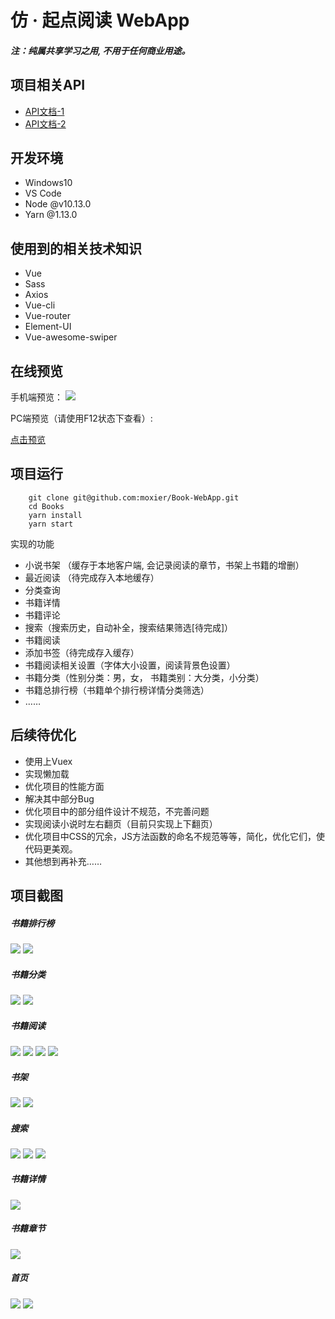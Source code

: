 # 仿 · 起点阅读 WebApp
 
##### 注：纯属共享学习之用, 不用于任何商业用途。

 项目相关API
 -- 
-  [API文档-1](https://xiadd.github.io/zhuishushenqi/#/?id=%E8%BF%BD%E4%B9%A6%E7%A5%9E%E5%99%A8%E6%8E%A5%E5%8F%A3)
- [API文档-2](https://github.com/jianhui1012/bookreader/blob/master/docs/zh_doc.md)

开发环境
--
-  Windows10
-  VS Code
-  Node  @v10.13.0
-  Yarn  @1.13.0

使用到的相关技术知识
--
- Vue
- Sass
- Axios
- Vue-cli
- Vue-router
- Element-UI
- Vue-awesome-swiper

在线预览
--
手机端预览：
![](https://github.com/moxier/Book-WebApp/blob/master/img/books.png)

PC端预览（请使用F12状态下查看）:

[点击预览](http://47.106.64.47/)

项目运行
--
```shell
    git clone git@github.com:moxier/Book-WebApp.git
    cd Books
    yarn install
    yarn start
```

实现的功能
- 小说书架 （缓存于本地客户端, 会记录阅读的章节，书架上书籍的增删）
- 最近阅读  （待完成存入本地缓存）
- 分类查询
- 书籍详情
- 书籍评论
- 搜索（搜索历史，自动补全，搜索结果筛选[待完成]）
- 书籍阅读
- 添加书签（待完成存入缓存）
- 书籍阅读相关设置（字体大小设置，阅读背景色设置）
- 书籍分类（性别分类：男，女， 书籍类别：大分类，小分类）
- 书籍总排行榜（书籍单个排行榜详情分类筛选）
-  ……

后续待优化
--
- 使用上Vuex
- 实现懒加载
- 优化项目的性能方面
- 解决其中部分Bug
- 优化项目中的部分组件设计不规范，不完善问题
- 实现阅读小说时左右翻页（目前只实现上下翻页）
- 优化项目中CSS的冗余，JS方法函数的命名不规范等等，简化，优化它们，使代码更美观。
- 其他想到再补充……

项目截图
--

##### 书籍排行榜
![](https://github.com/moxier/Book-WebApp/blob/master/img/ranking.png)
![](https://github.com/moxier/Book-WebApp/blob/master/img/ranking-details.png)

##### 书籍分类
![](https://github.com/moxier/Book-WebApp/blob/master/img/category.png)
![](https://github.com/moxier/Book-WebApp/blob/master/img/category-details.png)

##### 书籍阅读
![](https://github.com/moxier/Book-WebApp/blob/master/img/read.png)
![](https://github.com/moxier/Book-WebApp/blob/master/img/read-options.png)
![](https://github.com/moxier/Book-WebApp/blob/master/img/read-option-font.png)
![](https://github.com/moxier/Book-WebApp/blob/master/img/read-chapter.png)

##### 书架
![](https://github.com/moxier/Book-WebApp/blob/master/img/bookcase.png)
![](https://github.com/moxier/Book-WebApp/blob/master/img/bookcase-del.png)

##### 搜索
![](https://github.com/moxier/Book-WebApp/blob/master/img/search.png)
![](https://github.com/moxier/Book-WebApp/blob/master/img/search-word.png)
![](https://github.com/moxier/Book-WebApp/blob/master/img/search-result.png)

##### 书籍详情
![](https://github.com/moxier/Book-WebApp/blob/master/img/bookdetails.png)

##### 书籍章节
![](https://github.com/moxier/Book-WebApp/blob/master/img/bookchapter.png)

##### 首页
![](https://github.com/moxier/Book-WebApp/blob/master/img/home.png)
![](https://github.com/moxier/Book-WebApp/blob/master/img/home-header.png)

